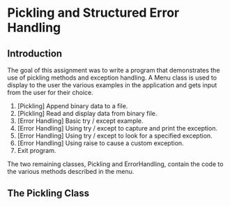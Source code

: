 # Pickling and Structured Error Handling

## Introduction
The goal of this assignment was to write a program that demonstrates the use of pickling methods and exception handling. A Menu class is used to display to the user the various examples in the application and gets input from the user for their choice.
1)	[Pickling] Append binary data to a file.
2)	[Pickling] Read and display data from binary file.
3)	[Error Handling] Basic try / except example.
4)	[Error Handling] Using try / except to capture and print the exception.
5)	[Error Handling] Using try / except to look for a specified exception.
6)	[Error Handling] Using raise to cause a custom exception.
7)	Exit program.

The two remaining classes, Pickling and ErrorHandling, contain the code to the various methods described in the menu.

## The Pickling Class
